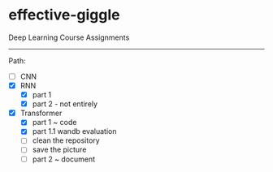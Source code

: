 # effective-giggle
Deep Learning Course Assignments

----

Path:

- [ ] CNN 
- [x] RNN
    - [x] part 1
    - [x] part 2 - not entirely
- [x] Transformer
  - [x] part 1 ~ code 
  - [x] part 1.1 wandb evaluation
  - [ ] clean the repository
  - [ ] save the picture
  - [ ] part 2 ~ document